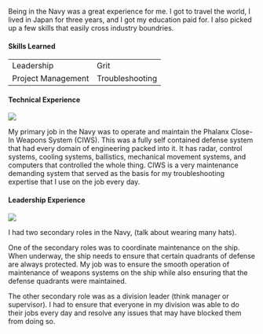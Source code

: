 Being in the Navy was a great experience for me. I got to travel the world, I lived in Japan for three years, and I got my education paid for. I also picked up a few skills that easily cross industry boundries.

#### Skills Learned

|   |  |
|---|---|
|Leadership| Grit|
| Project Management | Troubleshooting |

#### Technical Experience

![](/img/experience/navy/ciws.jpg)

My primary job in the Navy was to operate and maintain the Phalanx Close-In Weapons System (CIWS). This was a fully self contained defense system that had every domain of engineering packed into it. It has radar, control systems, cooling systems, ballistics, mechanical movement systems, and computers that controlled the whole thing. CIWS is a very maintenance demanding system that served as the basis for my troubleshooting expertise that I use on the job every day.

#### Leadership Experience

![](/img/experience/navy/ddg_63.avif)

I had two secondary roles in the Navy, (talk about wearing many hats).

One of the secondary roles was to coordinate maintenance on the ship. When underway, the ship needs to ensure that certain quadrants of defense are always protected. My job was to ensure the smooth operation of maintenance of weapons systems on the ship while also ensuring that the defense quadrants were maintained.

The other secondary role was as a division leader (think manager or supervisor). I had to ensure that everyone in my division was able to do their jobs every day and resolve any issues that may have blocked them from doing so.
